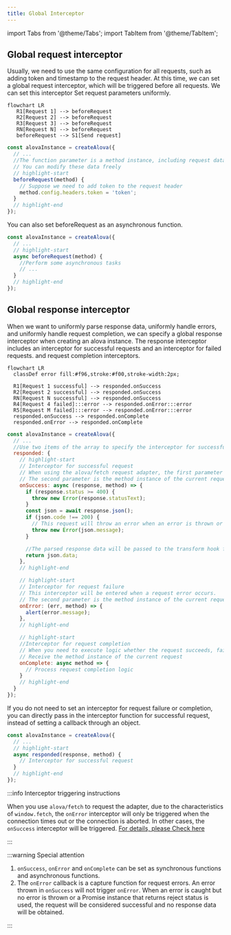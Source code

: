 ```yaml
---
title: Global Interceptor
---
```


import Tabs from '@theme/Tabs';
import TabItem from '@theme/TabItem';

## Global request interceptor

Usually, we need to use the same configuration for all requests, such as adding token and timestamp to the request header. At this time, we can set a global request interceptor, which will be triggered before all requests. We can set this interceptor Set request parameters uniformly.

```mermaid
flowchart LR
   R1[Request 1] --> beforeRequest
   R2[Request 2] --> beforeRequest
   R3[Request 3] --> beforeRequest
   RN[Request N] --> beforeRequest
   beforeRequest --> S1[Send request]
```

```javascript
const alovaInstance = createAlova({
  // ...
  //The function parameter is a method instance, including request data such as url, params, data, headers, etc.
  // You can modify these data freely
  // highlight-start
  beforeRequest(method) {
    // Suppose we need to add token to the request header
    method.config.headers.token = 'token';
  }
  // highlight-end
});
```

You can also set beforeRequest as an asynchronous function.

```javascript
const alovaInstance = createAlova({
  // ...
  // highlight-start
  async beforeRequest(method) {
    //Perform some asynchronous tasks
    // ...
  }
  // highlight-end
});
```

## Global response interceptor

When we want to uniformly parse response data, uniformly handle errors, and uniformly handle request completion, we can specify a global response interceptor when creating an alova instance. The response interceptor includes an interceptor for successful requests and an interceptor for failed requests. and request completion interceptors.

```mermaid
flowchart LR
  classDef error fill:#f96,stroke:#f00,stroke-width:2px;

  R1[Request 1 successful] --> responded.onSuccess
  R2[Request 2 successful] --> responded.onSuccess
  RN[Request N successful] --> responded.onSuccess
  R4[Request 4 failed]:::error --> responded.onError:::error
  R5[Request M failed]:::error --> responded.onError:::error
  responded.onSuccess --> responded.onComplete
  responded.onError --> responded.onComplete
```

```javascript
const alovaInstance = createAlova({
  // ...
  //Use two items of the array to specify the interceptor for successful request and the interceptor for failed request respectively.
  responded: {
    // highlight-start
    // Interceptor for successful request
    // When using the alova/fetch request adapter, the first parameter receives the Response object
    // The second parameter is the method instance of the current request. You can use it to synchronize the configuration information before and after the request.
    onSuccess: async (response, method) => {
      if (response.status >= 400) {
        throw new Error(response.statusText);
      }
      const json = await response.json();
      if (json.code !== 200) {
        // This request will throw an error when an error is thrown or a Promise instance with reject status is returned.
        throw new Error(json.message);
      }

      //The parsed response data will be passed to the transform hook function of the method instance. These functions will be explained later.
      return json.data;
    },
    // highlight-end

    // highlight-start
    // Interceptor for request failure
    // This interceptor will be entered when a request error occurs.
    // The second parameter is the method instance of the current request. You can use it to synchronize the configuration information before and after the request.
    onError: (err, method) => {
      alert(error.message);
    },
    // highlight-end

    // highlight-start
    //Interceptor for request completion
    // When you need to execute logic whether the request succeeds, fails, or hits the cache, you can specify a global `onComplete` interceptor when creating an alova instance, such as turning off the request loading state.
    // Receive the method instance of the current request
    onComplete: async method => {
      // Process request completion logic
    }
    // highlight-end
  }
});
```

If you do not need to set an interceptor for request failure or completion, you can directly pass in the interceptor function for successful request, instead of setting a callback through an object.

```javascript
const alovaInstance = createAlova({
  // ...
  // highlight-start
  async responded(response, method) {
    // Interceptor for successful request
  }
  // highlight-end
});
```

:::info Interceptor triggering instructions

When you use `alova/fetch` to request the adapter, due to the characteristics of `window.fetch`, the `onError` interceptor will only be triggered when the connection times out or the connection is aborted. In other cases, the `onSuccess` interceptor will be triggered. [For details, please Check here](https://developer.mozilla.org/docs/Web/API/fetch)

:::

:::warning Special attention

1. `onSuccess`, `onError` and `onComplete` can be set as synchronous functions and asynchronous functions.
2. The `onError` callback is a capture function for request errors. An error thrown in `onSuccess` will not trigger `onError`. When an error is caught but no error is thrown or a Promise instance that returns reject status is used, the request will be considered successful and no response data will be obtained.

:::
